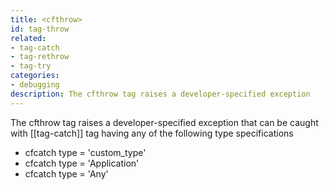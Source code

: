 ```yaml
---
title: <cfthrow>
id: tag-throw
related:
- tag-catch
- tag-rethrow
- tag-try
categories:
- debugging
description: The cfthrow tag raises a developer-specified exception
---
```


The cfthrow tag raises a developer-specified exception that can be caught with [[tag-catch]] tag
having any of the following type specifications

- cfcatch type = 'custom_type'
- cfcatch type = 'Application'
- cfcatch type = 'Any'

